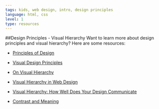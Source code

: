 ```yaml
---
tags: kids, web design, intro, design principles
language: html, css
level: 1
type: resources
---
```


##Design Principles - Visual Hierarchy
Want to learn more about design principles and visual hierarchy? Here are some resources:

+ [Principles of Design](https://www.getty.edu/education/teachers/building_lessons/principles_design.pdf)

+ [Visual Design Principles](http://webstyleguide.com/wsg3/7-page-design/4-visual-design-principles.html)

+ [On Visual Hierarchy](http://blog.formedfunction.com/post/3029763425/on-visual-hierarchy)

+ [Visual Hierarchy in Web Design](http://webdesign.tutsplus.com/articles/understanding-visual-hierarchy-in-web-design--webdesign-84)

+ [Visual Hierarchy: How Well Does Your Design Communicate](http://www.vanseodesign.com/web-design/visual-hierarchy/)

+ [Contrast and Meaning](http://alistapart.com/article/contrastandmeaning)


